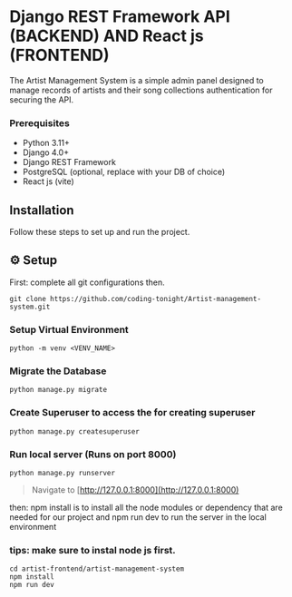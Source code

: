 # Django REST Framework API (BACKEND) AND React js (FRONTEND)

The Artist Management System is a simple admin panel designed to manage records of artists and their song collections authentication for securing the API.

### Prerequisites

- Python 3.11+
- Django 4.0+
- Django REST Framework
- PostgreSQL (optional, replace with your DB of choice)
- React js (vite)


## Installation

Follow these steps to set up and run the project.

## ⚙️ Setup

First: complete all git configurations then.
```
git clone https://github.com/coding-tonight/Artist-management-system.git
```

### Setup Virtual Environment
`python -m venv <VENV_NAME>`

### Migrate the Database
`python manage.py migrate`

### Create Superuser to access the for creating superuser
`python manage.py createsuperuser` 

### Run local server (Runs on port 8000)
`python manage.py runserver`

> Navigate to [http://127.0.0.1:8000](http://127.0.0.1:8000)


then: 
npm install is to install all the node modules or dependency that are needed for our project and npm run dev to run the server in the local environment 
### tips: make sure to instal node js first.
```
cd artist-frontend/artist-management-system
npm install
npm run dev
```





